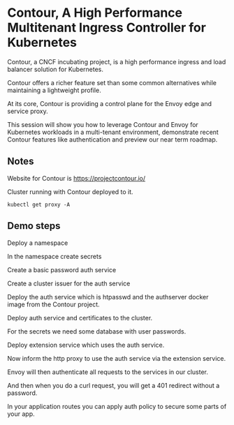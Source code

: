 # Contour, A High Performance Multitenant Ingress Controller for Kubernetes

Contour, a CNCF incubating project, is a high performance ingress and load balancer solution for Kubernetes. 

Contour offers a richer feature set than some common alternatives while maintaining a lightweight profile. 

At its core, Contour is providing a control plane for the Envoy edge and service proxy. 

This session will show you how to leverage Contour and Envoy for Kubernetes workloads in a multi-tenant environment, demonstrate recent Contour features like authentication and preview our near term roadmap.

## Notes

Website for Contour is https://projectcontour.io/

Cluster running with Contour deployed to it.

```
kubectl get proxy -A

```

## Demo steps

Deploy a namespace

In the namespace create secrets

Create a basic password auth service

Create a cluster issuer for the auth service

Deploy the auth service which is htpasswd and the authserver docker image from the Contour project.

Deploy auth service and certificates to the cluster.

For the secrets we need some database with user passwords.

Deploy extension service which uses the auth service.

Now inform the http proxy to use the auth service via the extension service.

Envoy will then authenticate all requests to the services in our cluster.

And then when you do a curl request, you will get a 401 redirect without a password.

In your application routes you can apply auth policy to secure some parts of your app.


